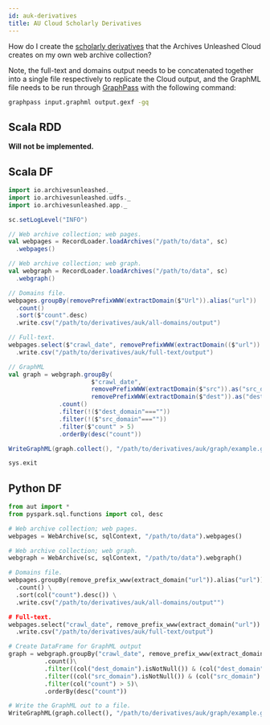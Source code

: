 ```yaml
---
id: auk-derivatives
title: AU Cloud Scholarly Derivatives
---
```


How do I create the [scholarly
derivatives](https://cloud.archivesunleashed.org/derivatives) that the Archives
Unleashed Cloud creates on my own web archive collection?

Note, the full-text and domains output needs to be concatenated together into a
single file respectively to replicate the Cloud output, and the GraphML file
needs to be run through
[GraphPass](https://github.com/archivesunleashed/graphpass) with the following
command:

```bash
graphpass input.graphml output.gexf -gq
```

## Scala RDD

**Will not be implemented.**

## Scala DF

```scala
import io.archivesunleashed._
import io.archivesunleashed.udfs._
import io.archivesunleashed.app._

sc.setLogLevel("INFO")

// Web archive collection; web pages.
val webpages = RecordLoader.loadArchives("/path/to/data", sc)
  .webpages()

// Web archive collection; web graph.
val webgraph = RecordLoader.loadArchives("/path/to/data", sc)
  .webgraph()

// Domains file.
webpages.groupBy(removePrefixWWW(extractDomain($"Url")).alias("url"))
  .count()
  .sort($"count".desc)
  .write.csv("/path/to/derivatives/auk/all-domains/output")

// Full-text.
webpages.select($"crawl_date", removePrefixWWW(extractDomain(($"url")).alias("domain")), $"url", removeHTML(removeHTTPHeader(($"content"))))
  .write.csv("/path/to/derivatives/auk/full-text/output")

// GraphML
val graph = webgraph.groupBy(
                       $"crawl_date",
                       removePrefixWWW(extractDomain($"src")).as("src_domain"),
                       removePrefixWWW(extractDomain($"dest")).as("dest_domain"))
              .count()
              .filter(!($"dest_domain"===""))
              .filter(!($"src_domain"===""))
              .filter($"count" > 5)
              .orderBy(desc("count"))

WriteGraphML(graph.collect(), "/path/to/derivatives/auk/graph/example.graphml")

sys.exit
```

## Python DF

```python
from aut import *
from pyspark.sql.functions import col, desc

# Web archive collection; web pages.
webpages = WebArchive(sc, sqlContext, "/path/to/data").webpages()

# Web archive collection; web graph.
webgraph = WebArchive(sc, sqlContext, "/path/to/data").webgraph()

# Domains file.
webpages.groupBy(remove_prefix_www(extract_domain("url")).alias("url")) \
  .count() \
  .sort(col("count").desc()) \
  .write.csv("/path/to/derivatives/auk/all-domains/output"")

# Full-text.
webpages.select("crawl_date", remove_prefix_www(extract_domain("url")).alias("domain"), "url", remove_html(remove_http_header("content")).alias("content"))\
  .write.csv("/path/to/derivatives/auk/full-text/output")

# Create DataFrame for GraphML output
graph = webgraph.groupBy("crawl_date", remove_prefix_www(extract_domain("src")).alias("src_domain"), remove_prefix_www(extract_domain("dest")).alias("dest_domain"))\
          .count()\
          .filter((col("dest_domain").isNotNull()) & (col("dest_domain") !=""))\
          .filter((col("src_domain").isNotNull()) & (col("src_domain") !=""))\
          .filter(col("count") > 5)\
          .orderBy(desc("count"))

# Write the GraphML out to a file.
WriteGraphML(graph.collect(), "/path/to/derivatives/auk/graph/example.graphml")
```
